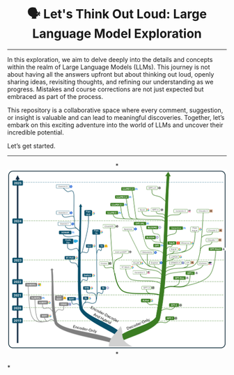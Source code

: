 <div align="center">
  <h1>🗣 Let's Think Out Loud: Large Language Model Exploration</h1>
</div>

---

In this exploration, we aim to delve deeply into the details and concepts within the realm of Large Language Models (LLMs). This journey is not about having all the answers upfront but about thinking out loud, openly sharing ideas, revisiting thoughts, and refining our understanding as we progress. Mistakes and course corrections are not just expected but embraced as part of the process.

This repository is a collaborative space where every comment, suggestion, or insight is valuable and can lead to meaningful discoveries. Together, let’s embark on this exciting adventure into the world of LLMs and uncover their incredible potential.

Let’s get started.

---
<p align="center">*
  <img src="./Figures/LLM_history.png" alt="LLM tree" width="900">*
</p>*

